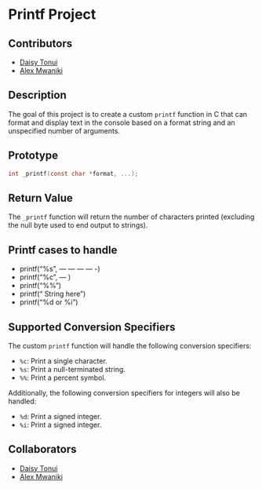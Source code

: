 # Printf Project

## Contributors
- [Daisy Tonui](https://github.com/tonui14/)
- [Alex Mwaniki](https://github.com/lxmwaniky/)

## Description

The goal of this project is to create a custom ```printf``` function in C that can format and display text in the console based on a format string and an unspecified number of arguments.

## Prototype

```c
int _printf(const char *format, ...);
```

## Return Value

The `_printf` function will return the number of characters printed (excluding the null byte used to end output to strings).

## Printf cases to handle
- printf(“%s”, — — — — -)
- printf(“%c”, — )
- printf(“%%”)
- printf(“ String here”)
- printf(“%d or %i”)

## Supported Conversion Specifiers

The custom `printf` function will handle the following conversion specifiers:

- `%c`: Print a single character.
- `%s`: Print a null-terminated string.
- `%%`: Print a percent symbol.

Additionally, the following conversion specifiers for integers will also be handled:

- `%d`: Print a signed integer.
- `%i`: Print a signed integer.

## Collaborators

- [Daisy Tonui](https://github.com/tonui14/)
- [Alex Mwaniki](https://github.com/lxmwaniky/)
